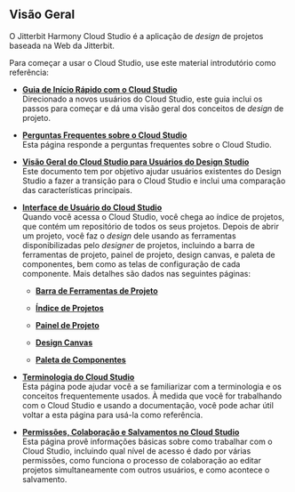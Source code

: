 [//]: # (This is a translation of Version 6, published on May 6, 2021.)

## Visão Geral

O Jitterbit Harmony Cloud Studio é a aplicação de *design* de projetos baseada na Web da Jitterbit.

Para começar a usar o Cloud Studio, use este material introdutório como referência:

-   **[Guia de Início Rápido com o Cloud Studio](https://success.jitterbit.com/display/CS/Cloud+Studio+Quick+Start+Guide?showLanguage=pt_BR)**<br>
    Direcionado a novos usuários do Cloud Studio, este guia inclui os passos para começar e dá uma visão geral dos
    conceitos de *design* de projeto.

-   **[Perguntas Frequentes sobre o Cloud Studio](https://success.jitterbit.com/display/CS/Cloud+Studio+FAQ?showLanguage=pt_BR)**<br>
    Esta página responde a perguntas frequentes sobre o Cloud Studio.

-   **[Visão Geral do Cloud Studio para Usuários do Design
    Studio](https://success.jitterbit.com/display/CS/Cloud+Studio+Overview+for+Design+Studio+Users?showLanguage=pt_BR)**<br>
    Este documento tem por objetivo ajudar usuários existentes do Design Studio a fazer a transição para o Cloud
    Studio e inclui uma comparação das características principais.

-   **[Interface de Usuário do Cloud Studio](https://success.jitterbit.com/display/CS/Cloud+Studio+User+Interface?showLanguage=pt_BR)**<br>
    Quando você acessa o Cloud Studio, você chega ao índice de projetos, que contém um repositório de todos os seus
    projetos. Depois de abrir um projeto, você faz o *design* dele usando as ferramentas disponibilizadas pelo
    *designer* de projetos, incluindo a barra de ferramentas de projeto, painel de projeto, design canvas, e paleta
    de componentes, bem como as telas de configuração de cada componente. Mais detalhes são dados nas seguintes
    páginas:

    -   **[Barra de Ferramentas de Projeto](https://success.jitterbit.com/display/CS/Project+Toolbar?showLanguage=pt_BR)**

    -   **[Índice de Projetos](https://success.jitterbit.com/display/CS/Project+Index?showLanguage=pt_BR)**

    -   **[Painel de Projeto](https://success.jitterbit.com/display/CS/Project+Pane?showLanguage=pt_BR)**

    -   **[Design Canvas](https://success.jitterbit.com/display/CS/Design+Canvas?showLanguage=pt_BR)**

    -   **[Paleta de Componentes](https://success.jitterbit.com/display/CS/Component+Palette?showLanguage=pt_BR)**

-   **[Terminologia do Cloud Studio](https://success.jitterbit.com/display/CS/Cloud+Studio+Terminology?showLanguage=pt_BR)**<br>
    Esta página pode ajudar você a se familiarizar com a terminologia e os conceitos frequentemente usados. À medida
    que você for trabalhando com o Cloud Studio e usando a documentação, você pode achar útil voltar a esta página
    para usá-la como referência.

-   **[Permissões, Colaboração e Salvamentos no Cloud
    Studio](/cloud-studio/cloud-studio-permissions%2c-collaboration%2c-and-saving?showLanguage=pt_BR)**<br>
    Esta página provê informações básicas sobre como trabalhar com o Cloud Studio, incluindo qual nível de acesso é
    dado por várias permissões, como funciona o processo de colaboração ao editar projetos simultaneamente com
    outros usuários, e como acontece o salvamento.
